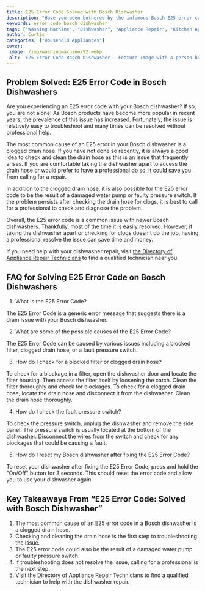 ```yaml
---
title: E25 Error Code Solved with Bosch Dishwasher
description: "Have you been bothered by the infamous Bosch E25 error code Dont turn to a professional just yet This blog post will help you get the job done with simple steps so you dont have to spend the money"
keywords: error code bosch dishwasher
tags: ["Washing Machine", "Dishwasher", "Appliance Repair", "Kitchen Appliances", "Clean Appliance", "Appliance Brand"]
author: Curtis
categories: ["Household Appliances"]
cover: 
 image: /img/washingmachine/92.webp
 alt: 'E25 Error Code Bosch Dishwasher - Feature Image with a person holding a dishwasher tray with a green check mark in it'
---
```

## Problem Solved: E25 Error Code in Bosch Dishwashers

Are you experiencing an E25 error code with your Bosch dishwasher? If so, you are not alone! As Bosch products have become more popular in recent years, the prevalence of this issue has increased. Fortunately, the issue is relatively easy to troubleshoot and many times can be resolved without professional help. 

The most common cause of an E25 error in your Bosch dishwasher is a clogged drain hose. If you have not done so recently, it is always a good idea to check and clean the drain hose as this is an issue that frequently arises. If you are comfortable taking the dishwasher apart to access the drain hose or would prefer to have a professional do so, it could save you from calling for a repair.

In addition to the clogged drain hose, it is also possible for the E25 error code to be the result of a damaged water pump or faulty pressure switch. If the problem persists after checking the drain hose for clogs, it is best to call for a professional to check and diagnose the problem.

Overall, the E25 error code is a common issue with newer Bosch dishwashers. Thankfully, most of the time it is easily resolved. However, if taking the dishwasher apart or checking for clogs doesn't do the job, having a professional resolve the issue can save time and money. 

If you need help with your dishwasher repair, visit [the Directory of Appliance Repair Technicians](./pages/appliance-repair-technicians) to find a qualified technician near you.

## FAQ for Solving E25 Error Code on Bosch Dishwashers

1. What is the E25 Error Code?

The E25 Error Code is a generic error message that suggests there is a drain issue with your Bosch dishwasher.

2. What are some of the possible causes of the E25 Error Code?

The E25 Error Code can be caused by various issues including a blocked filter, clogged drain hose, or a fault pressure switch.

3. How do I check for a blocked filter or clogged drain hose?

To check for a blockage in a filter, open the dishwasher door and locate the filter housing. Then access the filter itself by loosening the catch. Clean the filter thoroughly and check for blockages. To check for a clogged drain hose, locate the drain hose and disconnect it from the dishwasher. Clean the drain hose thoroughly.

4. How do I check the fault pressure switch?

To check the pressure switch, unplug the dishwasher and remove the side panel. The pressure switch is usually located at the bottom of the dishwasher. Disconnect the wires from the switch and check for any blockages that could be causing a fault.

5. How do I reset my Bosch dishwasher after fixing the E25 Error Code?

To reset your dishwasher after fixing the E25 Error Code, press and hold the "On/Off" button for 3 seconds. This should reset the error code and allow you to use your dishwasher again.

## Key Takeaways From “E25 Error Code: Solved with Bosch Dishwasher”
1. The most common cause of an E25 error code in a Bosch dishwasher is a clogged drain hose.
2. Checking and cleaning the drain hose is the first step to troubleshooting the issue.
3. The E25 error code could also be the result of a damaged water pump or faulty pressure switch.
4. If troubleshooting does not resolve the issue, calling for a professional is the next step.
5. Visit the Directory of Appliance Repair Technicians to find a qualified technician to help with the dishwasher repair.
